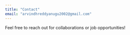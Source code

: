 ```yaml
---
title: "Contact"
email: "arvindhreddyanugu2002@gmail.com"
---
```

Feel free to reach out for collaborations or job opportunities! 